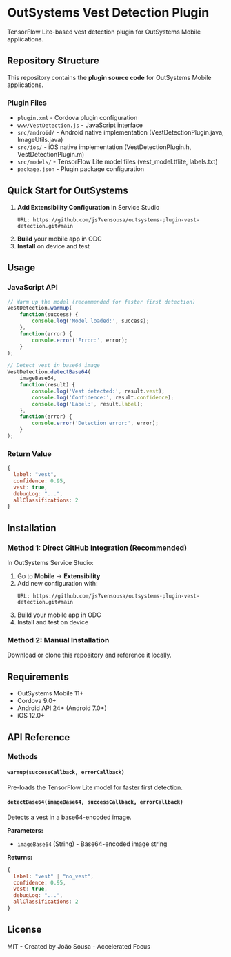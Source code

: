 # OutSystems Vest Detection Plugin

TensorFlow Lite-based vest detection plugin for OutSystems Mobile applications.

## Repository Structure

This repository contains the **plugin source code** for OutSystems Mobile applications.

### Plugin Files
- `plugin.xml` - Cordova plugin configuration
- `www/VestDetection.js` - JavaScript interface
- `src/android/` - Android native implementation (VestDetectionPlugin.java, ImageUtils.java)
- `src/ios/` - iOS native implementation (VestDetectionPlugin.h, VestDetectionPlugin.m)
- `src/models/` - TensorFlow Lite model files (vest_model.tflite, labels.txt)
- `package.json` - Plugin package configuration

## Quick Start for OutSystems

1. **Add Extensibility Configuration** in Service Studio
   ```
   URL: https://github.com/js7vensousa/outsystems-plugin-vest-detection.git#main
   ```
2. **Build** your mobile app in ODC
3. **Install** on device and test

## Usage

### JavaScript API
```javascript
// Warm up the model (recommended for faster first detection)
VestDetection.warmup(
    function(success) {
        console.log('Model loaded:', success);
    },
    function(error) {
        console.error('Error:', error);
    }
);

// Detect vest in base64 image
VestDetection.detectBase64(
    imageBase64,
    function(result) {
        console.log('Vest detected:', result.vest);
        console.log('Confidence:', result.confidence);
        console.log('Label:', result.label);
    },
    function(error) {
        console.error('Detection error:', error);
    }
);
```

### Return Value
```javascript
{
  label: "vest",
  confidence: 0.95,
  vest: true,
  debugLog: "...",
  allClassifications: 2
}
```

## Installation

### Method 1: Direct GitHub Integration (Recommended)

In OutSystems Service Studio:
1. Go to **Mobile** → **Extensibility**
2. Add new configuration with:
   ```
   URL: https://github.com/js7vensousa/outsystems-plugin-vest-detection.git#main
   ```
3. Build your mobile app in ODC
4. Install and test on device

### Method 2: Manual Installation

Download or clone this repository and reference it locally.

## Requirements

- OutSystems Mobile 11+
- Cordova 9.0+
- Android API 24+ (Android 7.0+)
- iOS 12.0+

## API Reference

### Methods

#### `warmup(successCallback, errorCallback)`
Pre-loads the TensorFlow Lite model for faster first detection.

#### `detectBase64(imageBase64, successCallback, errorCallback)`
Detects a vest in a base64-encoded image.

**Parameters:**
- `imageBase64` (String) - Base64-encoded image string

**Returns:**
```javascript
{
  label: "vest" | "no_vest",
  confidence: 0.95,
  vest: true,
  debugLog: "...",
  allClassifications: 2
}
```

## License

MIT - Created by João Sousa - Accelerated Focus

